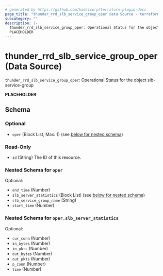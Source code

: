 ```yaml
---
# generated by https://github.com/hashicorp/terraform-plugin-docs
page_title: "thunder_rrd_slb_service_group_oper Data Source - terraform-provider-thunder"
subcategory: ""
description: |-
  thunder_rrd_slb_service_group_oper: Operational Status for the object slb-service-group
  PLACEHOLDER
---
```


# thunder_rrd_slb_service_group_oper (Data Source)

`thunder_rrd_slb_service_group_oper`: Operational Status for the object slb-service-group

__PLACEHOLDER__



<!-- schema generated by tfplugindocs -->
## Schema

### Optional

- `oper` (Block List, Max: 1) (see [below for nested schema](#nestedblock--oper))

### Read-Only

- `id` (String) The ID of this resource.

<a id="nestedblock--oper"></a>
### Nested Schema for `oper`

Optional:

- `end_time` (Number)
- `slb_server_statistics` (Block List) (see [below for nested schema](#nestedblock--oper--slb_server_statistics))
- `slb_service_group_name` (String)
- `start_time` (Number)

<a id="nestedblock--oper--slb_server_statistics"></a>
### Nested Schema for `oper.slb_server_statistics`

Optional:

- `cur_conn` (Number)
- `in_bytes` (Number)
- `in_pkts` (Number)
- `out_bytes` (Number)
- `out_pkts` (Number)
- `p_conn` (Number)
- `time` (Number)


